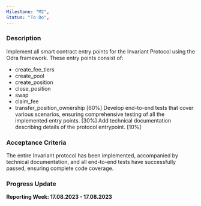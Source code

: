 ```yaml
---
Milestone: "M2",
Status: "To Do",
---
```

<!--lang:en--> 
### Description

Implement all smart contract entry points for the Invariant Protocol using the Odra framework. These entry points consist of:
- create_fee_tiers
- create_pool
- create_position
- close_position
- swap
- claim_fee
- transfer_position_ownership
[60%]
Develop end-to-end tests that cover various scenarios, ensuring comprehensive testing of all the implemented entry points. [30%]
Add technical documentation describing details of the protocol entrypoint. [10%]


### Acceptance Criteria

The entire Invariant protocol has been implemented, accompanied by technical documentation, and all end-to-end tests have successfully passed, ensuring complete code coverage.

### Progress Update

**Reporting Week: 17.08.2023 - 17.08.2023**